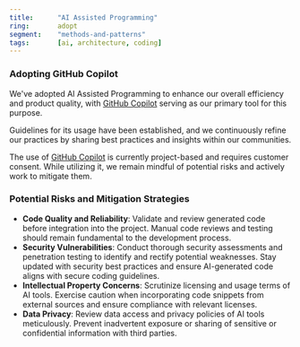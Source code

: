 ```yaml
---
title:      "AI Assisted Programming"
ring:       adopt
segment:    "methods-and-patterns"
tags:       [ai, architecture, coding]
---
```


### Adopting GitHub Copilot

We've adopted AI Assisted Programming to enhance our overall efficiency and product quality, with [GitHub Copilot](/tools/github-copilot/) serving as our primary tool for this purpose.

Guidelines for its usage have been established, and we continuously refine our practices by sharing best practices and insights within our communities.

The use of [GitHub Copilot](/tools/github-copilot/) is currently project-based and requires customer consent. While utilizing it, we remain mindful of potential risks and actively work to mitigate them.

### Potential Risks and Mitigation Strategies

- **Code Quality and Reliability**: Validate and review generated code before integration into the project. Manual code reviews and testing should remain fundamental to the development process.
- **Security Vulnerabilities**: Conduct thorough security assessments and penetration testing to identify and rectify potential weaknesses. Stay updated with security best practices and ensure AI-generated code aligns with secure coding guidelines.
- **Intellectual Property Concerns**: Scrutinize licensing and usage terms of AI tools. Exercise caution when incorporating code snippets from external sources and ensure compliance with relevant licenses.
- **Data Privacy**: Review data access and privacy policies of AI tools meticulously. Prevent inadvertent exposure or sharing of sensitive or confidential information with third parties.
